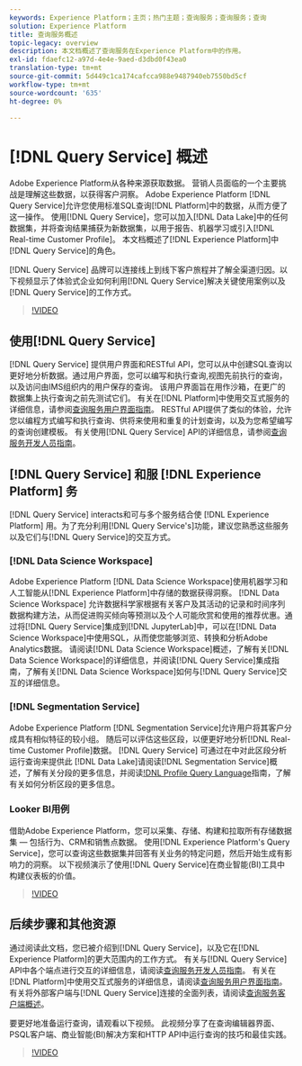 ```yaml
---
keywords: Experience Platform；主页；热门主题；查询服务；查询服务；查询
solution: Experience Platform
title: 查询服务概述
topic-legacy: overview
description: 本文档概述了查询服务在Experience Platform中的作用。
exl-id: fdaefc12-a97d-4e4e-9aed-d3dbd0f43ea0
translation-type: tm+mt
source-git-commit: 5d449c1ca174cafcca988e9487940eb7550bd5cf
workflow-type: tm+mt
source-wordcount: '635'
ht-degree: 0%

---
```


# [!DNL Query Service] 概述

Adobe Experience Platform从各种来源获取数据。 营销人员面临的一个主要挑战是理解这些数据，以获得客户洞察。 Adobe Experience Platform [!DNL Query Service]允许您使用标准SQL查询[!DNL Platform]中的数据，从而方便了这一操作。 使用[!DNL Query Service]，您可以加入[!DNL Data Lake]中的任何数据集，并将查询结果捕获为新数据集，以用于报告、机器学习或引入[!DNL Real-time Customer Profile]。 本文档概述了[!DNL Experience Platform]中[!DNL Query Service]的角色。

[!DNL Query Service] 品牌可以连接线上到线下客户旅程并了解全渠道归因。以下视频显示了体验式企业如何利用[!DNL Query Service]解决关键使用案例以及[!DNL Query Service]的工作方式。

>[!VIDEO](https://video.tv.adobe.com/v/29795?quality=12&learn=on)

## 使用[!DNL Query Service]

[!DNL Query Service] 提供用户界面和RESTful API，您可以从中创建SQL查询以更好地分析数据。通过用户界面，您可以编写和执行查询,视图先前执行的查询，以及访问由IMS组织内的用户保存的查询。 该用户界面旨在用作沙箱，在更广的数据集上执行查询之前先测试它们。 有关在[!DNL Platform]中使用交互式服务的详细信息，请参阅[查询服务用户界面指南](ui/overview.md)。 RESTful API提供了类似的体验，允许您以编程方式编写和执行查询、供将来使用和重复的计划查询，以及为您希望编写的查询创建模板。 有关使用[!DNL Query Service] API的详细信息，请参阅[查询服务开发人员指南](api/getting-started.md)。

## [!DNL Query Service] 和服 [!DNL Experience Platform] 务

[!DNL Query Service] interacts和可与多个服务结合使 [!DNL Experience Platform] 用。为了充分利用[!DNL Query Service's]功能，建议您熟悉这些服务以及它们与[!DNL Query Service]的交互方式。

### [!DNL Data Science Workspace]

Adobe Experience Platform [!DNL Data Science Workspace]使用机器学习和人工智能从[!DNL Experience Platform]中存储的数据获得洞察。 [!DNL Data Science Workspace] 允许数据科学家根据有关客户及其活动的记录和时间序列数据构建方法，从而促进购买倾向等预测以及个人可能欣赏和使用的推荐优惠。通过将[!DNL Query Service]集成到[!DNL JupyterLab]中，可以在[!DNL Data Science Workspace]中使用SQL，从而使您能够浏览、转换和分析Adobe Analytics数据。 请阅读[!DNL Data Science Workspace]概述，了解有关[!DNL Data Science Workspace]的详细信息，并阅读[!DNL Query Service]集成指南，了解有关[!DNL Data Science Workspace]如何与[!DNL Query Service]交互的详细信息。

### [!DNL Segmentation Service]

Adobe Experience Platform [!DNL Segmentation Service]允许用户将其客户分成具有相似特征的较小组。 随后可以评估这些区段，以便更好地分析[!DNL Real-time Customer Profile]数据。 [!DNL Query Service] 可通过在中对此区段分析运行查询来提供此 [!DNL Data Lake]请阅读[!DNL Segmentation Service]概述，了解有关分段的更多信息，并阅读[!DNL Profile Query Language](PQL)指南，了解有关如何分析区段的更多信息。

### Looker BI用例

借助Adobe Experience Platform，您可以采集、存储、构建和拉取所有存储数据集 — 包括行为、CRM和销售点数据。 使用[!DNL Experience Platform's Query Service]，您可以查询这些数据集并回答有关业务的特定问题，然后开始生成有影响力的洞察。 以下视频演示了使用[!DNL Query Service]在商业智能(BI)工具中构建仪表板的价值。

>[!VIDEO](https://video.tv.adobe.com/v/28981?quality=12&learn=on)

## 后续步骤和其他资源

通过阅读此文档，您已被介绍到[!DNL Query Service]，以及它在[!DNL Experience Platform]的更大范围内的工作方式。 有关与[!DNL Query Service] API中各个端点进行交互的详细信息，请阅读[查询服务开发人员指南](api/getting-started.md)。 有关在[!DNL Platform]中使用交互式服务的详细信息，请阅读[查询服务用户界面指南](ui/overview.md)。 有关将外部客户端与[!DNL Query Service]连接的全面列表，请阅读[查询服务客户端概述](clients/overview.md)。

要更好地准备运行查询，请观看以下视频。 此视频分享了在查询编辑器界面、PSQL客户端、商业智能(BI)解决方案和HTTP API中运行查询的技巧和最佳实践。

>[!VIDEO](https://video.tv.adobe.com/v/29811?quality=12&learn=on)
